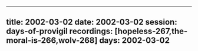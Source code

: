 
---
title: 2002-03-02
date:  2002-03-02
session: days-of-provigil
recordings: [hopeless-267,the-moral-is-266,wolv-268]
days: 2002-03-02
---
